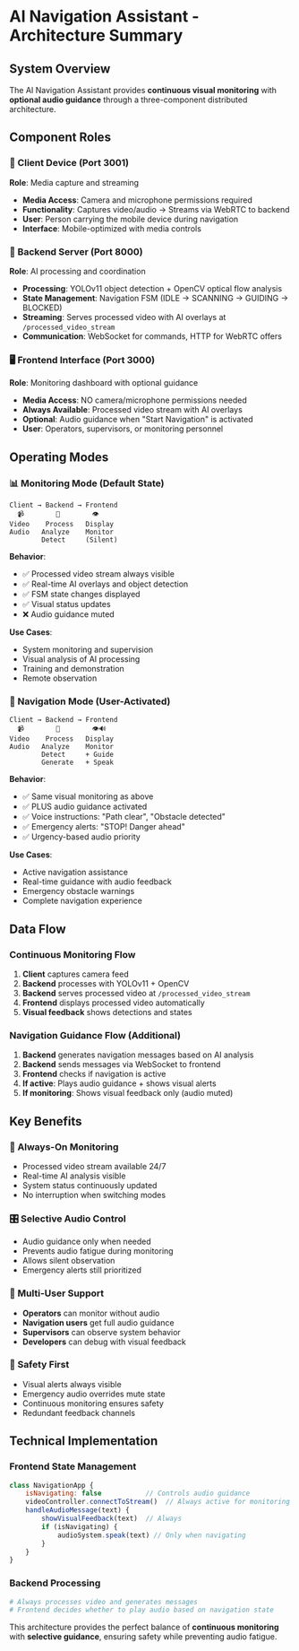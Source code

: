 # AI Navigation Assistant - Architecture Summary

## System Overview

The AI Navigation Assistant provides **continuous visual monitoring** with **optional audio guidance** through a three-component distributed architecture.

## Component Roles

### 🎥 Client Device (Port 3001)
**Role**: Media capture and streaming
- **Media Access**: Camera and microphone permissions required
- **Functionality**: Captures video/audio → Streams via WebRTC to backend
- **User**: Person carrying the mobile device during navigation
- **Interface**: Mobile-optimized with media controls

### 🧠 Backend Server (Port 8000)
**Role**: AI processing and coordination
- **Processing**: YOLOv11 object detection + OpenCV optical flow analysis
- **State Management**: Navigation FSM (IDLE → SCANNING → GUIDING → BLOCKED)
- **Streaming**: Serves processed video with AI overlays at `/processed_video_stream`
- **Communication**: WebSocket for commands, HTTP for WebRTC offers

### 🖥️ Frontend Interface (Port 3000)
**Role**: Monitoring dashboard with optional guidance
- **Media Access**: NO camera/microphone permissions needed
- **Always Available**: Processed video stream with AI overlays
- **Optional**: Audio guidance when "Start Navigation" is activated
- **User**: Operators, supervisors, or monitoring personnel

## Operating Modes

### 📊 Monitoring Mode (Default State)
```
Client → Backend → Frontend
  📹        🧠        👁️
Video    Process   Display
Audio   Analyze    Monitor
        Detect     (Silent)
```

**Behavior**:
- ✅ Processed video stream always visible
- ✅ Real-time AI overlays and object detection
- ✅ FSM state changes displayed
- ✅ Visual status updates
- ❌ Audio guidance muted

**Use Cases**:
- System monitoring and supervision
- Visual analysis of AI processing
- Training and demonstration
- Remote observation

### 🎯 Navigation Mode (User-Activated)
```
Client → Backend → Frontend
  📹        🧠        👁️🔊
Video    Process   Display
Audio   Analyze    Monitor
        Detect     + Guide
        Generate   + Speak
```

**Behavior**:
- ✅ Same visual monitoring as above
- ✅ PLUS audio guidance activated
- ✅ Voice instructions: "Path clear", "Obstacle detected"
- ✅ Emergency alerts: "STOP! Danger ahead"
- ✅ Urgency-based audio priority

**Use Cases**:
- Active navigation assistance
- Real-time guidance with audio feedback
- Emergency obstacle warnings
- Complete navigation experience

## Data Flow

### Continuous Monitoring Flow
1. **Client** captures camera feed
2. **Backend** processes with YOLOv11 + OpenCV
3. **Backend** serves processed video at `/processed_video_stream`
4. **Frontend** displays processed video automatically
5. **Visual feedback** shows detections and states

### Navigation Guidance Flow (Additional)
1. **Backend** generates navigation messages based on AI analysis
2. **Backend** sends messages via WebSocket to frontend
3. **Frontend** checks if navigation is active
4. **If active**: Plays audio guidance + shows visual alerts
5. **If monitoring**: Shows visual feedback only (audio muted)

## Key Benefits

### 🔄 Always-On Monitoring
- Processed video stream available 24/7
- Real-time AI analysis visible
- System status continuously updated
- No interruption when switching modes

### 🎛️ Selective Audio Control
- Audio guidance only when needed
- Prevents audio fatigue during monitoring
- Allows silent observation
- Emergency alerts still prioritized

### 👥 Multi-User Support
- **Operators** can monitor without audio
- **Navigation users** get full audio guidance
- **Supervisors** can observe system behavior
- **Developers** can debug with visual feedback

### 🚨 Safety First
- Visual alerts always visible
- Emergency audio overrides mute state
- Continuous monitoring ensures safety
- Redundant feedback channels

## Technical Implementation

### Frontend State Management
```javascript
class NavigationApp {
    isNavigating: false           // Controls audio guidance
    videoController.connectToStream()  // Always active for monitoring
    handleAudioMessage(text) {
        showVisualFeedback(text)  // Always
        if (isNavigating) {
            audioSystem.speak(text) // Only when navigating
        }
    }
}
```

### Backend Processing
```python
# Always processes video and generates messages
# Frontend decides whether to play audio based on navigation state
```

This architecture provides the perfect balance of **continuous monitoring** with **selective guidance**, ensuring safety while preventing audio fatigue.